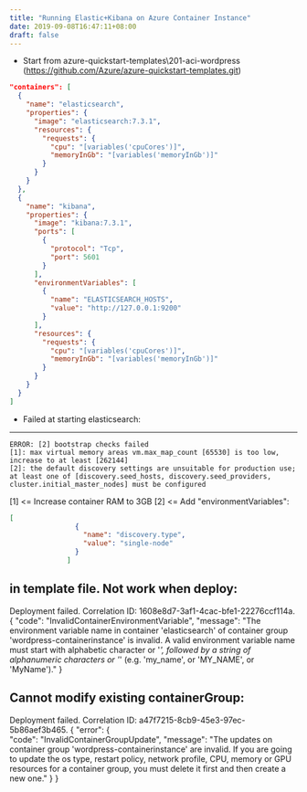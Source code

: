 ```yaml
---
title: "Running Elastic+Kibana on Azure Container Instance"
date: 2019-09-08T16:47:11+08:00
draft: false
---
```


* Start from azure-quickstart-templates\201-aci-wordpress (https://github.com/Azure/azure-quickstart-templates.git)

```json
"containers": [
  {
    "name": "elasticsearch",
    "properties": {
      "image": "elasticsearch:7.3.1",
      "resources": {
        "requests": {
          "cpu": "[variables('cpuCores')]",
          "memoryInGb": "[variables('memoryInGb')]"
        }
      }
    }
  },
  {
    "name": "kibana",
    "properties": {
      "image": "kibana:7.3.1",
      "ports": [
        {
          "protocol": "Tcp",
          "port": 5601
        }
      ],
      "environmentVariables": [
        {
          "name": "ELASTICSEARCH_HOSTS",
          "value": "http://127.0.0.1:9200"
        }
      ],
      "resources": {
        "requests": {
          "cpu": "[variables('cpuCores')]",
          "memoryInGb": "[variables('memoryInGb')]"
        }
      }
    }
  }
]
```

* Failed at starting elasticsearch:  
----------------------------------

```
ERROR: [2] bootstrap checks failed
[1]: max virtual memory areas vm.max_map_count [65530] is too low, increase to at least [262144]
[2]: the default discovery settings are unsuitable for production use; at least one of [discovery.seed_hosts, discovery.seed_providers, cluster.initial_master_nodes] must be configured
```

[1] <= Increase container RAM to 3GB
[2] <= Add "environmentVariables":  
```json
[
                {
                  "name": "discovery.type",
                  "value": "single-node"
                }
              ]
```  
in template file. Not work when deploy:  
---------------------------------------
Deployment failed. Correlation ID: 1608e8d7-3af1-4cac-bfe1-22276ccf114a. {
    "code": "InvalidContainerEnvironmentVariable",
    "message": "The environment variable name in container 'elasticsearch' of container group 'wordpress-containerinstance' is invalid. A valid environment variable name must start with alphabetic character or '_', followed by a string of alphanumeric characters or '_' (e.g. 'my_name',  or 'MY_NAME',  or 'MyName')."
}

Cannot modify existing containerGroup:
--------------------------------------
Deployment failed. Correlation ID: a47f7215-8cb9-45e3-97ec-5b86aef3b465. {
  "error": {        
    "code": "InvalidContainerGroupUpdate",
    "message": "The updates on container group 'wordpress-containerinstance' are invalid. If you are going to update the os type, restart policy, network profile, CPU, memory or GPU resources for a container group, you must delete it first and then create a new one."
  }
}

